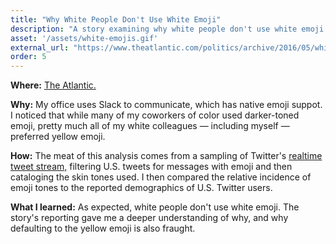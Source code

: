 ```yaml
---
title: "Why White People Don't Use White Emoji"
description: "A story examining why white people don't use white emoji."
asset: '/assets/white-emojis.gif'
external_url: "https://www.theatlantic.com/politics/archive/2016/05/white-people-dont-use-white-emoji/481695/"
order: 5
---
```

**Where:** [The Atlantic.](https://www.theatlantic.com/politics/archive/2016/05/white-people-dont-use-white-emoji/481695/)

**Why:** My office uses Slack to communicate, which has native emoji suppot. I noticed that while many of my coworkers of color used darker-toned emoji, pretty much all of my white colleagues — including myself — preferred yellow emoji. 

**How:** The meat of this analysis comes from a sampling of Twitter's [realtime tweet stream,](https://developer.twitter.com/en/docs/tweets/filter-realtime/overview) filtering U.S. tweets for messages with emoji and then cataloging the skin tones used. I then compared the relative incidence of emoji tones to the reported demographics of U.S. Twitter users.

**What I learned:** As expected, white people don't use white emoji. The story's reporting gave me a deeper understanding of why, and why defaulting to the yellow emoji is also fraught.